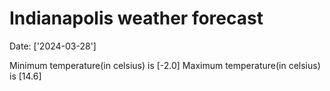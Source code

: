 # Indianapolis weather forecast 
Date: ['2024-03-28'] 

Minimum temperature(in celsius) is [-2.0] 
Maximum temperature(in celsius) is [14.6]